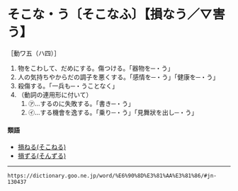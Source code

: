 # そこな・う〔そこなふ〕【損なう／▽害う】
［動ワ五（ハ四）］
1.  物をこわして、だめにする。傷つける。「器物を─・う」
2.  人の気持ちやからだの調子を悪くする。「感情を─・う」「健康を─・う」
3.  殺傷する。「一兵も─・うことなく」
4.  （動詞の連用形に付いて）    
    1.  ㋐…するのに失敗する。「書き─・う」        
    2.  ㋑…する機會を逸する。「乗り─・う」「見舞狀を出し─・う」
        

#### 類語

-   [損ねる(そこねる)](https://dictionary.goo.ne.jp//word/%E6%90%8D%E3%81%AD%E3%82%8B/#jn-130447)
-   [損ずる(そんずる)](https://dictionary.goo.ne.jp//word/%E6%90%8D%E3%81%9A%E3%82%8B/#jn-132053)

---
`https://dictionary.goo.ne.jp/word/%E6%90%8D%E3%81%AA%E3%81%86/#jn-130437`